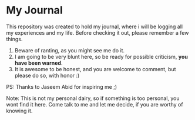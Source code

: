 # My Journal

This repository was created to hold my journal, where i will be logging all my experiences and my life. Before checking it out, please remember a few things.

1. Beware of ranting, as you might see me do it.
1. I am going to be very blunt here, so be ready for possible criticism, **you have been warned**.
1. It is awesome to be honest, and you are welcome to comment, but please do so, with honor :)

PS: Thanks to Jaseem Abid for inspiring me ;)

Note: This is not my personal dairy, so if something is too personal, you wont find it here. Come talk to me and let me decide, if you are worthy of knowing it.